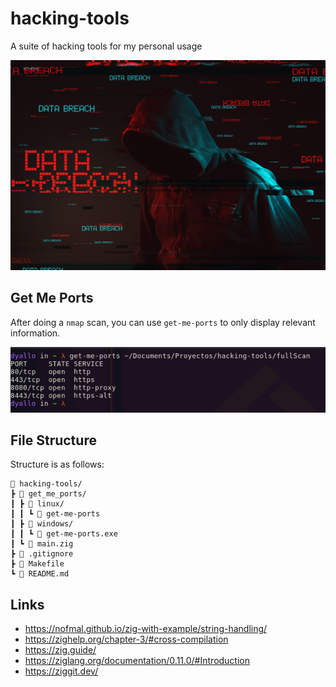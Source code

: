 # hacking-tools

A suite of hacking tools for my personal usage

![wallpaper](./assets/wallpaper.jpg)

## Get Me Ports

After doing a `nmap` scan, you can use `get-me-ports` to only display relevant information.

![img](./assets/get_me_ports.png)

## File Structure

Structure is as follows:

```
🌳 hacking-tools/
┣ 📁 get_me_ports/
┃ ┣ 📁 linux/
┃ ┃ ┗ 📄 get-me-ports
┃ ┣ 📁 windows/
┃ ┃ ┗ 📄 get-me-ports.exe
┃ ┗ 📄 main.zig
┣ 📄 .gitignore
┣ 📄 Makefile
┗ 📄 README.md
```

## Links

- https://nofmal.github.io/zig-with-example/string-handling/
- https://zighelp.org/chapter-3/#cross-compilation
- https://zig.guide/
- https://ziglang.org/documentation/0.11.0/#Introduction
- https://ziggit.dev/